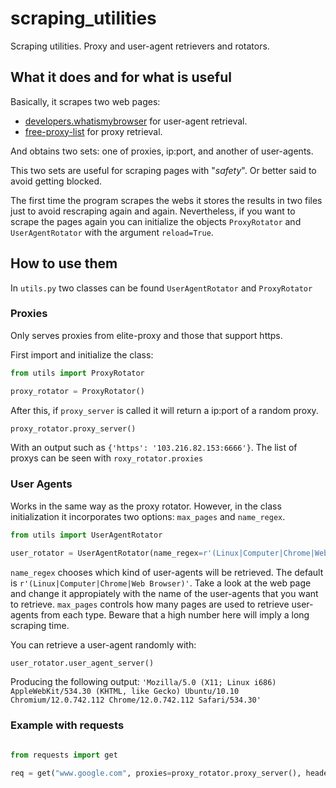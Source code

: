 # scraping_utilities

Scraping utilities. Proxy and user-agent retrievers and rotators.

## What it does and for what is useful

Basically, it scrapes two web pages:

+ [developers.whatismybrowser](https://developers.whatismybrowser.com/) for user-agent retrieval.
+ [free-proxy-list](https://free-proxy-list.net/) for proxy retrieval.

And obtains two sets: one of proxies, ip:port, and another of user-agents.

This two sets are useful for scraping pages with "*safety*". Or better said to avoid getting blocked.

The first time the program scrapes the webs it stores the results in two files just to avoid rescraping again and again. Nevertheless, if you want to scrape the pages again you can initialize the
objects `ProxyRotator` and `UserAgentRotator` with the argument `reload=True`.

## How to use them

In `utils.py` two classes can be found `UserAgentRotator` and `ProxyRotator`

### Proxies

Only serves proxies from elite-proxy and those that support https.

First import and initialize the class:

```python
from utils import ProxyRotator

proxy_rotator = ProxyRotator()

```

After this, if `proxy_server` is called it will return a ip:port of a random proxy.

```python
proxy_rotator.proxy_server()
```

With an output such as `{'https': '103.216.82.153:6666'}`. The list of proxys can be seen with `roxy_rotator.proxies`

### User Agents

Works in the same way as the proxy rotator. However, in the class initialization it incorporates two options: `max_pages` and `name_regex`.

```python
from utils import UserAgentRotator

user_rotator = UserAgentRotator(name_regex=r'(Linux|Computer|Chrome|Web Browser)', max_pages = 2)
```

`name_regex` chooses which kind of user-agents will be retrieved. The default is `r'(Linux|Computer|Chrome|Web Browser)'`. Take a look at the web page and change it appropiately with the name of the user-agents that you want to retrieve. `max_pages` controls how many pages are used to retrieve user-agents from each type. Beware that a high number here will imply a long scraping time.

You can retrieve a user-agent randomly with:

```python
user_rotator.user_agent_server()
```

Producing the following output: `'Mozilla/5.0 (X11; Linux i686) AppleWebKit/534.30 (KHTML, like Gecko) Ubuntu/10.10 Chromium/12.0.742.112 Chrome/12.0.742.112 Safari/534.30'`

### Example with requests

```python

from requests import get

req = get("www.google.com", proxies=proxy_rotator.proxy_server(), headers = {'User-Agent': user_rotator.user_agent_server()}
```


